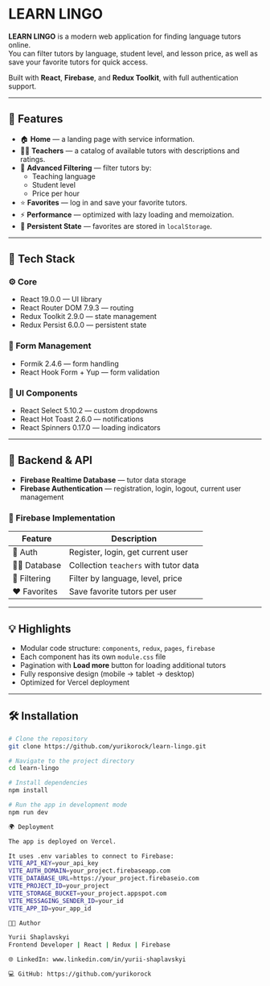 # LEARN LINGO

**LEARN LINGO** is a modern web application for finding language tutors online.  
You can filter tutors by language, student level, and lesson price, as well as save your favorite tutors for quick access.

Built with **React**, **Firebase**, and **Redux Toolkit**, with full authentication support.

---

## 🚀 Features

- 🏠 **Home** — a landing page with service information.
- 👩‍🏫 **Teachers** — a catalog of available tutors with descriptions and ratings.
- 🎯 **Advanced Filtering** — filter tutors by:
  - Teaching language
  - Student level
  - Price per hour
- ⭐ **Favorites** — log in and save your favorite tutors.
- ⚡ **Performance** — optimized with lazy loading and memoization.
- 💾 **Persistent State** — favorites are stored in `localStorage`.

---

## 🧠 Tech Stack

### ⚙️ Core
- React 19.0.0 — UI library
- React Router DOM 7.9.3 — routing
- Redux Toolkit 2.9.0 — state management
- Redux Persist 6.0.0 — persistent state

### 📝 Form Management
- Formik 2.4.6 — form handling
- React Hook Form + Yup — form validation

### 🎨 UI Components
- React Select 5.10.2 — custom dropdowns
- React Hot Toast 2.6.0 — notifications
- React Spinners 0.17.0 — loading indicators

---

## 🔗 Backend & API
- **Firebase Realtime Database** — tutor data storage
- **Firebase Authentication** — registration, login, logout, current user management

### 🧰 Firebase Implementation

| Feature     | Description |
|------------|-------------|
| 🔐 Auth       | Register, login, get current user |
| 🧑‍🏫 Database | Collection `teachers` with tutor data |
| 🎯 Filtering  | Filter by language, level, price |
| ❤️ Favorites | Save favorite tutors per user |

---

## 💡 Highlights

- Modular code structure: `components`, `redux`, `pages`, `firebase`
- Each component has its own `module.css` file
- Pagination with **Load more** button for loading additional tutors
- Fully responsive design (mobile → tablet → desktop)
- Optimized for Vercel deployment

---

## 🛠️ Installation

```bash
# Clone the repository
git clone https://github.com/yurikorock/learn-lingo.git

# Navigate to the project directory
cd learn-lingo

# Install dependencies
npm install

# Run the app in development mode
npm run dev

🌍 Deployment

The app is deployed on Vercel.

It uses .env variables to connect to Firebase:
VITE_API_KEY=your_api_key
VITE_AUTH_DOMAIN=your_project.firebaseapp.com
VITE_DATABASE_URL=https://your_project.firebaseio.com
VITE_PROJECT_ID=your_project
VITE_STORAGE_BUCKET=your_project.appspot.com
VITE_MESSAGING_SENDER_ID=your_id
VITE_APP_ID=your_app_id

🧑‍💻 Author

Yurii Shaplavskyi
Frontend Developer | React | Redux | Firebase

🌐 LinkedIn: www.linkedin.com/in/yurii-shaplavskyi

💻 GitHub: https://github.com/yurikorock
